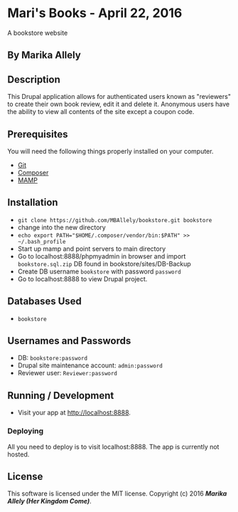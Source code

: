 # Mari's Books - April 22, 2016

A bookstore website

## By Marika Allely

## Description

This Drupal application allows for authenticated users known as "reviewers" to create their own book review, edit it and delete it. Anonymous users have the ability to view all contents of the site except a coupon code.

## Prerequisites

You will need the following things properly installed on your computer.

* [Git](http://git-scm.com/)
* [Composer](https://getcomposer.org/)
* [MAMP](https://www.mamp.info/en/)

## Installation

* `git clone https://github.com/MBAllely/bookstore.git bookstore`
* change into the new directory
* `echo export PATH="$HOME/.composer/vendor/bin:$PATH" >> ~/.bash_profile`
* Start up mamp and point servers to main directory
* Go to localhost:8888/phpmyadmin in browser and import `bookstore.sql.zip` DB found in bookstore/sites/DB-Backup
* Create DB username `bookstore` with password `password`
* Go to localhost:8888 to view Drupal project.

## Databases Used
* `bookstore`

## Usernames and Passwords
* DB: `bookstore:password`
* Drupal site maintenance account: `admin:password`
* Reviewer user: `Reviewer:password`

## Running / Development

* Visit your app at [http://localhost:8888](http://localhost:8888).

### Deploying

All you need to deploy is to visit localhost:8888. The app is currently not hosted.

## License

This software is licensed under the MIT license.
Copyright (c) 2016 _**Marika Allely (Her Kingdom Come)**_.
